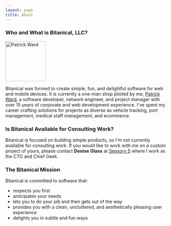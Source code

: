 ```yaml
---
layout: page
title: About
---
```

### Who and What is Bitanical, LLC?

<img class="right profile" src="{{ site.url }}/images/patrick-125x125.png" width="125" height="125" alt="Patrick Ward" border="0">

Bitanical was formed to create simple, fun, and delightful software for web and mobile devices. It is currently a one-man shop piloted by me, [Patrick Ward](http://patrickward.com), a software developer, network engineer, and project manager with over 15 years of corporate and web development experience. I've spent my career crafting solutions for projects as diverse as vehicle tracking, port management, medical staff management, and ecommerce.


### Is Bitanical Available for Consulting Work?

Bitanical is focused on building simple products, so I'm not currently available for consulting work. If you would like to work with me on a custom project of yours, please contact **Denise Glass** at [Sensory 5](http://sensory5.com) where I work as the CTO and Chief Geek.


### The Bitanical Mission

Bitanical is committed to software that:

- respects you first
- anticipates your needs
- lets you to do your job and then gets out of the way
- provides you with a clean, uncluttered, and aesthetically pleasing user experience
- delights you in subtle and fun ways

